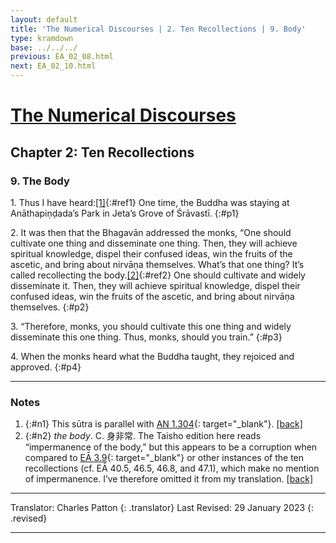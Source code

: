 ```yaml
---
layout: default
title: 'The Numerical Discourses | 2. Ten Recollections | 9. Body'
type: kramdown
base: ../../../
previous: EA_02_08.html
next: EA_02_10.html
---
```


# [The Numerical Discourses](../index.html)
## Chapter 2: Ten Recollections
### 9. The Body

1\. Thus I have heard:[\[1\]](#n1){:#ref1} One time, the Buddha was staying at Anāthapiṇḍada’s Park in Jeta’s Grove of Śrāvastī.
{:#p1}

2\. It was then that the Bhagavān addressed the monks, “One should cultivate one thing and disseminate one thing. Then, they will achieve spiritual knowledge, dispel their confused ideas, win the fruits of the ascetic, and bring about nirvāṇa themselves. What’s that one thing? It’s called recollecting the body.[\[2\]](#n2){:#ref2} One should cultivate and widely disseminate it. Then, they will achieve spiritual knowledge, dispel their confused ideas, win the fruits of the ascetic, and bring about nirvāṇa themselves.
{:#p2}

3\. “Therefore, monks, you should cultivate this one thing and widely disseminate this one thing. Thus, monks, should you train.”
{:#p3}

4\. When the monks heard what the Buddha taught, they rejoiced and approved.
{:#p4}

---

### Notes
1. {:#n1} This sūtra is parallel with [AN 1.304](https://suttacentral.net/an1.296-305/en/sujato){: target="_blank"}. [\[back\]](#ref1)
2. {:#n2} *the body*. C. 身非常. The Taisho edition here reads “impermanence of the body,” but this appears to be a corruption when compared to [EĀ 3.9](../03/EA_03_09.html){: target="_blank"} or other instances of the ten recollections (cf. EĀ 40.5, 46.5, 46.8, and 47.1), which make no mention of impermanence. I’ve therefore omitted it from my translation. [\[back\]](#ref2)

---

Translator: Charles Patton
{: .translator}
Last Revised: 29 January 2023
{: .revised}

---